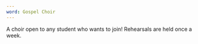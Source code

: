 ```yaml
---
word: Gospel Choir
---
```


  A choir open to any student who wants to join! Rehearsals are held once a week.
